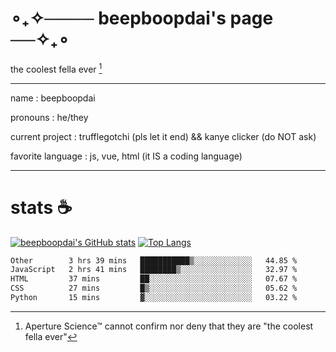 # ∘₊✧──── beepboopdai's page ──✧₊∘
the coolest fella ever [^1]

---

name
: beepboopdai

pronouns
: he/they

current project
: trufflegotchi (pls let it end) && kanye clicker (do NOT ask)

favorite language
: js, vue, html (it IS a coding language)

---

# stats ☕

[![beepboopdai's GitHub stats](https://github-readme-stats.vercel.app/api?username=beepboopdai&theme=dracula&bg_color=00000000&hide_border=true)](https://github.com/anuraghazra/github-readme-stats) [![Top Langs](https://github-readme-stats.vercel.app/api/top-langs/?username=beepboopdai&theme=dracula&bg_color=00000000&hide_border=true&layout=donut)](https://github.com/anuraghazra/github-readme-stats) 

<!--START_SECTION:waka-->

```txt
Other        3 hrs 39 mins   ███████████▒░░░░░░░░░░░░░   44.85 %
JavaScript   2 hrs 41 mins   ████████▒░░░░░░░░░░░░░░░░   32.97 %
HTML         37 mins         ██░░░░░░░░░░░░░░░░░░░░░░░   07.67 %
CSS          27 mins         █▒░░░░░░░░░░░░░░░░░░░░░░░   05.62 %
Python       15 mins         ▓░░░░░░░░░░░░░░░░░░░░░░░░   03.22 %
```

<!--END_SECTION:waka-->







[^1]: Aperture Science™ cannot confirm nor deny that they are "the coolest fella ever"
